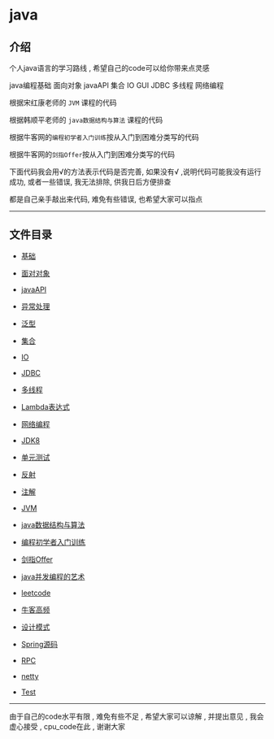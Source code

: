
# java

## 介绍

个人java语言的学习路线 , 希望自己的code可以给你带来点灵感

java编程基础 面向对象 javaAPI 集合 IO GUI JDBC 多线程 网络编程

根据宋红康老师的 `JVM` 课程的代码

根据韩顺平老师的 `java数据结构与算法` 课程的代码

根据牛客网的`编程初学者入门训练`按从入门到困难分类写的代码

根据牛客网的`剑指Offer`按从入门到困难分类写的代码

下面代码我会用√的方法表示代码是否完善, 如果没有√ ,说明代码可能我没有运行成功, 或者一些错误, 我无法排除, 供我日后方便排查

都是自己亲手敲出来代码, 难免有些错误, 也希望大家可以指点

---------------

## 文件目录

- [基础](basics/src/com/cpucode/java/README.md)
- [面对对象](object/README.md)
- [javaAPI](javaAPI/README.md)
- [异常处理](Exception/src/com/cpucode/java/README.md)
- [泛型](Generic/README.md)
- [集合](aggregation/README.md)
- [IO](io/README.md)
- [JDBC](JDBC/src/com/cpucode/java/README.md)
- [多线程](thread/README.md)
- [Lambda表达式](Lambda/README.md)
- [网络编程](network/README.md)
- [JDK8](jdk8/README.md)
- [单元测试](junit_test/src/com/cpucode/java/README.md)
- [反射](reflect/README.md)
- [注解](annotation/src/com/cpucode/java/README.md)
- [JVM](JVM/src/com/cpucode/java/README.md)
- [java数据结构与算法](data_algorithm/README.md)
- [编程初学者入门训练](gettingStarted/README.md)
- [剑指Offer](Offer/README.md)
- [java并发编程的艺术](artConcurrent/README.md)
- [leetcode](leetcode/README.md)
- [牛客高频](nowCoder/README.md)
- [设计模式](pattern/README.md)
- [Spring源码](spring/README.md)
- [RPC](rpc/README.md)
- [netty](netty/README.md)

- [Test]()

---------------------------------

由于自己的code水平有限 , 难免有些不足 , 希望大家可以谅解 , 并提出意见 , 我会虚心接受 , cpu_code在此 , 谢谢大家